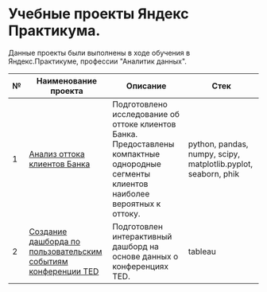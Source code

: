 # Учебные проекты Яндекс Практикума.

Данные проекты были выполнены в ходе обучения в Яндекс.Практикуме, профессии "Аналитик данных".

|№|  Наименование проекта | Описание|   Стек|
|----|--------------------|---------|--------|
|1|[Анализ оттока клиентов Банка](https://github.com/TatianaTitarenko/yandex-praktikum-data-analyst-projects/tree/main/Customer_churn_analysis)|Подготовлено исследование об оттоке клиентов Банка. Предоставлены компактные однородные сегменты клиентов наиболее вероятных к оттоку.|python, pandas, numpy, scipy, matplotlib.pyplot, seaborn, phik |
|2|[Создание дашборда по пользовательским событиям конференции TED](https://github.com/TatianaTitarenko/yandex-praktikum-data-analyst-projects/tree/main/Dashboard_tableau_TED)|Подготовлен интерактивный дашборд на основе данных о конференциях TED.|tableau|

